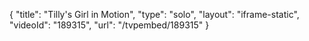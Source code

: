 {
    "title": "Tilly's Girl in Motion",
    "type": "solo",
    "layout": "iframe-static",
    "videoId": "189315",
    "url": "\/tvpembed\/189315"
}